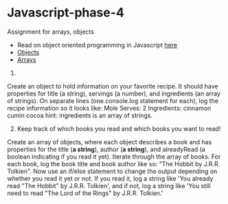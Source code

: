 # Javascript-phase-4
Assignment for arrays, objects

- Read on object oriented programming in Javascript [here](https://developer.mozilla.org/en-US/docs/Learn/JavaScript/Objects/Object-oriented_JS) 
- [Objects](https://www.w3schools.com/js/js_objects.asp)
- [Arrays](https://www.w3schools.com/js/js_arrays.asp)

1. 
Create an object to hold information on your favorite recipe. It should have properties for title (a string), servings (a number), and ingredients (an array of strings).
On separate lines (one console.log statement for each), log the recipe information so it looks like:
      Mole
      Serves: 2
      Ingredients:
      cinnamon
      cumin
      cocoa
hint: ingredients is an array of strings.

2. Keep track of which books you read and which books you want to read!

Create an array of objects, where each object describes a book and has properties for the title (**a string**), author (**a string**), and alreadyRead (a boolean indicating if you read it yet).
Iterate through the array of books. For each book, log the book title and book author like so: "The Hobbit by J.R.R. Tolkien".
Now use an if/else statement to change the output depending on whether you read it yet or not. 
If you read it, log a string like 'You already read "The Hobbit" by J.R.R. Tolkien', and if not, log a string like 'You still need to read "The Lord of the Rings" by J.R.R. Tolkien.'

